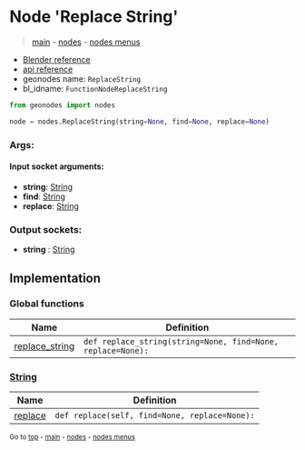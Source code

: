 # Node 'Replace String'

> [main](../structure.md) - [nodes](nodes.md) - [nodes menus](nodes_menus.md)

- [Blender reference](https://docs.blender.org/manual/en/latest/modeling/geometry_nodes/text/replace_string.html)
- [api reference](https://docs.blender.org/api/current/bpy.types.FunctionNodeReplaceString.html)
- geonodes name: `ReplaceString`
- bl_idname: `FunctionNodeReplaceString`

```python
from geonodes import nodes

node = nodes.ReplaceString(string=None, find=None, replace=None)
```

### Args:

#### Input socket arguments:

- **string**: [String](String.md)
- **find**: [String](String.md)
- **replace**: [String](String.md)

### Output sockets:

- **string** : [String](String.md)

## Implementation

### Global functions

| Name | Definition |
|------|------------|
 | [replace_string](A.md#replace_string) | `def replace_string(string=None, find=None, replace=None):` |

### [String](String.md)

| Name | Definition |
|------|------------|
 | [replace](String.md#replace) | `def replace(self, find=None, replace=None):` |

<sub>Go to [top](#node-Replace-String) - [main](../structure.md) - [nodes](nodes.md) - [nodes menus](nodes_menus.md)</sub>

